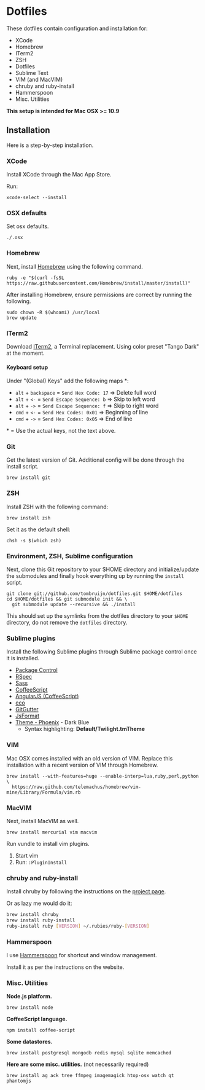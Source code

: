 # Dotfiles

These dotfiles contain configuration and installation for:

* XCode
* Homebrew
* ITerm2
* ZSH
* Dotfiles
* Sublime Text
* VIM (and MacVIM)
* chruby and ruby-install
* Hammerspoon
* Misc. Utilities

**This setup is intended for Mac OSX >= 10.9**

## Installation

Here is a step-by-step installation.

### XCode

Install XCode through the Mac App Store.

Run:

`xcode-select --install`

### OSX defaults

Set osx defaults.

`./.osx`

### Homebrew

Next, install [Homebrew](http://mxcl.github.com/homebrew/) using the following
command.

    ruby -e "$(curl -fsSL https://raw.githubusercontent.com/Homebrew/install/master/install)"

After installing Homebrew, ensure permissions are correct by running the
following.

    sudo chown -R $(whoami) /usr/local
    brew update

### ITerm2

Download [ITerm2](http://iterm2.com), a Terminal replacement.
Using color preset "Tango Dark" at the moment.

#### Keyboard setup

Under "(Global) Keys" add the following maps *:

- `alt` + `backspace` = `Send Hex Code: 17` => Delete full word
- `alt` + `<-` = `Send Escape Sequence: b` => Skip to left word
- `alt` + `->` = `Send Escape Sequence: f` => Skip to right word
- `cmd` + `<-` = `Send Hex Codes: 0x01` => Beginning of line
- `cmd` + `->` = `Send Hex Codes: 0x05` => End of line

\* = Use the actual keys, not the text above.

### Git

Get the latest version of Git. Additional config will be done through the install script.

    brew install git

### ZSH

Install ZSH with the following command:

    brew install zsh

Set it as the default shell:

    chsh -s $(which zsh)

### Environment, ZSH, Sublime configuration

Next, clone this Git repository to your $HOME directory and initialize/update
the submodules and finally hook everything up by running the `install` script.

    git clone git://github.com/tombruijn/dotfiles.git $HOME/dotfiles
    cd $HOME/dotfiles && git submodule init && \
      git submodule update --recursive && ./install

This should set up the symlinks from the dotfiles directory to your `$HOME`
directory, do not remove the `dotfiles` directory.

### Sublime plugins

Install the following Sublime plugins through Sublime package control once
it is installed.

- [Package Control](http://wbond.net/sublime_packages/package_control)
- [RSpec](https://github.com/SublimeText/RSpec)
- [Sass](https://github.com/nathos/sass-textmate-bundle)
- [CoffeeScript](https://github.com/Xavura/CoffeeScript-Sublime-Plugin)
- [AngularJS (CoffeeScript)](https://github.com/EastPoint/Sublime-AngularJS-Coffee-Completions)
- [eco](https://github.com/davidjrice/sublime-eco)
- [GitGutter](https://github.com/jisaacks/GitGutter)
- [JsFormat](https://github.com/jdc0589/JsFormat)
- [Theme - Phoenix](https://github.com/netatoo/phoenix-theme) - Dark Blue
  - Syntax highlighting: __Default/Twilight.tmTheme__

### VIM

Mac OSX comes installed with an old version of VIM.
Replace this installation with a recent version of VIM through Homebrew.

    brew install --with-features=huge --enable-interp=lua,ruby,perl,python \
      https://raw.github.com/telemachus/homebrew/vim-mine/Library/Formula/vim.rb

### MacVIM

Next, install MacVIM as well.

    brew install mercurial vim macvim

Run vundle to install vim plugins.

1. Start vim
2. Run: `:PluginInstall`

### chruby and ruby-install

Install chruby by following the instructions on the
[project page](https://github.com/postmodern/chruby).

Or as lazy me would do it:

```bash
brew install chruby
brew install ruby-install
ruby-install ruby [VERSION] ~/.rubies/ruby-[VERSION]
```

### Hammerspoon

I use [Hammerspoon](http://www.hammerspoon.org/) for shortcut and window management.

Install it as per the instructions on the website.

### Misc. Utilities

**Node.js platform.**

    brew install node

**CoffeeScript language.**

    npm install coffee-script

**Some datastores.**

    brew install postgresql mongodb redis mysql sqlite memcached

**Here are some misc. utilities.** (not necessarily required)

    brew install ag ack tree ffmpeg imagemagick htop-osx watch qt phantomjs
